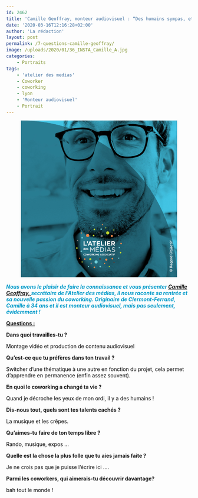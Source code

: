 ```yaml
---
id: 2462
title: 'Camille Geoffray, monteur audiovisuel : “Des humains sympas, et partout&#8230;”'
date: '2020-03-16T12:16:28+02:00'
author: 'La rédaction'
layout: post
permalink: /7-questions-camille-geoffray/
image: /uploads/2020/01/36_INSTA_Camille_A.jpg
categories:
    - Portraits
tags:
    - 'atelier des medias'
    - Coworker
    - coworking
    - lyon
    - 'Monteur audiovisuel'
    - Portrait
---
```


<figure class="wp-block-image"><img src="/uploads/2020/01/36_INSTA_Camille_A.jpg" alt="Illustration"></figure>

*<span style="color: #009ac9;">****Nous avons le plaisir de faire la connaissance et vous présenter [Camille Geoffray, ](https://camillegeoffray.com)secrétaire de l’Atelier des médias, il nous raconte sa rentrée et sa nouvelle passion du coworking. Originaire de Clermont-Ferrand, Camille à 34 ans et il est monteur audiovisuel, mais pas seulement, évidemment !****</span>*

<u>**Questions :**</u>

**Dans quoi travailles-tu ?**

<span style="color: #000000;">Montage vidéo et production de contenu audiovisuel</span>

**Qu’est-ce que tu préfères dans ton travail ?**

<span style="color: #000000;">Switcher d’une thématique à une autre en fonction du projet, cela permet d’apprendre en permanence (enfin assez souvent). </span>

**En quoi le coworking a changé ta vie ?**

<span style="color: #000000;">Quand je décroche les yeux de mon ordi, il y a des humains ! </span>

**Dis-nous tout, quels sont tes talents cachés ?**

<span style="color: #000000;">La musique et les crêpes.</span>

**Qu’aimes-tu faire de ton temps libre ?**

<span style="color: #000000;">Rando, musique, expos …</span>

**Quelle est la chose la plus folle que tu aies jamais faite ?**

Je ne crois pas que je puisse l’écrire ici ….

**Parmi les coworkers, qui aimerais-tu découvrir davantage?**

<span style="color: #000000;">bah tout le monde !  
</span>